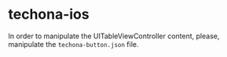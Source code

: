 # techona-ios

In order to manipulate the UITableViewController content, please, manipulate the ``` techona-button.json ``` file.
